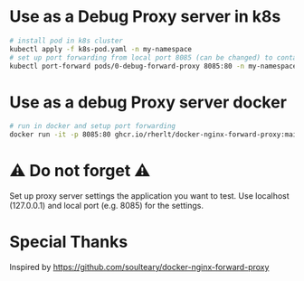 # Use as a Debug Proxy server in k8s
```sh
# install pod in k8s cluster
kubectl apply -f k8s-pod.yaml -n my-namespace
# set up port forwarding from local port 8085 (can be changed) to container port 80 (where the proxy is running)
kubectl port-forward pods/0-debug-forward-proxy 8085:80 -n my-namespace
```

# Use as a debug Proxy server docker
```sh
# run in docker and setup port forwarding
docker run -it -p 8085:80 ghcr.io/rherlt/docker-nginx-forward-proxy:main
```

# ⚠️ Do not forget ⚠️
Set up proxy server settings the application you want to test. Use localhost (127.0.0.1) and local port (e.g. 8085) for the settings.

# Special Thanks
Inspired by https://github.com/soulteary/docker-nginx-forward-proxy